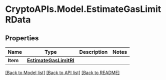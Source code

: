 # CryptoAPIs.Model.EstimateGasLimitRData

## Properties

Name | Type | Description | Notes
------------ | ------------- | ------------- | -------------
**Item** | [**EstimateGasLimitRI**](EstimateGasLimitRI.md) |  | 

[[Back to Model list]](../README.md#documentation-for-models) [[Back to API list]](../README.md#documentation-for-api-endpoints) [[Back to README]](../README.md)

